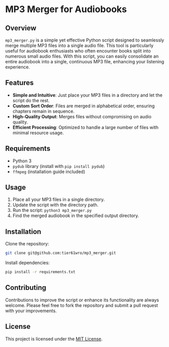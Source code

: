 # MP3 Merger for Audiobooks

## Overview

`mp3_merger.py` is a simple yet effective Python script designed to seamlessly merge multiple MP3 files into a single audio file. This tool is particularly useful for audiobook enthusiasts who often encounter books split into numerous small audio files. With this script, you can easily consolidate an entire audiobook into a single, continuous MP3 file, enhancing your listening experience.

## Features

- **Simple and Intuitive**: Just place your MP3 files in a directory and let the script do the rest.
- **Custom Sort Order**: Files are merged in alphabetical order, ensuring chapters remain in sequence.
- **High-Quality Output**: Merges files without compromising on audio quality.
- **Efficient Processing**: Optimized to handle a large number of files with minimal resource usage.

## Requirements

- Python 3
- `pydub` library (install with `pip install pydub`)
- `ffmpeg` (installation guide included)

## Usage

1. Place all your MP3 files in a single directory.
2. Update the script with the directory path.
3. Run the script: `python3 mp3_merger.py`
4. Find the merged audiobook in the specified output directory.

## Installation

Clone the repository:

```bash
git clone git@github.com:tier61wro/mp3_merger.git
```

Install dependencies:

```bash
pip install -r requirements.txt
```

## Contributing

Contributions to improve the script or enhance its functionality are always welcome. Please feel free to fork the repository and submit a pull request with your improvements.

## License

This project is licensed under the [MIT License](LICENSE).

